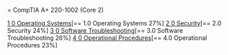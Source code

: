 = CompTIA A+ 220-1002 (Core 2)

[1 0 Operating Systems](1.0-Operating-Systems.md)[== 1.0 Operating Systems 27%]
[2 0 Security](2.0-Security.md)[== 2.0 Security 24%]
[3 0 Software Troubleshooting](3.0-Software-Troubleshooting.md)[== 3.0 Software Troubleshooting 26%]
[4 0 Operational Procedures](4.0-Operational-Procedures.md)[== 4.0 Operational Procedures 23%]
